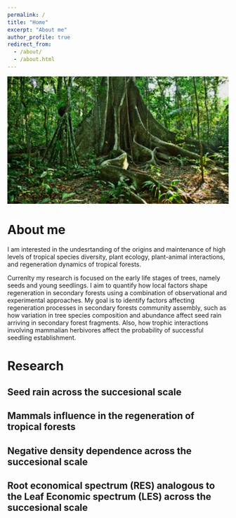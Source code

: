 ```yaml
---
permalink: /
title: "Home"
excerpt: "About me"
author_profile: true
redirect_from: 
  - /about/
  - /about.html
---
```


[![image](/images/arbol2.jpg)](http://link.com/)


About me
======
I am interested in the undesrtanding of the origins and maintenance of high levels of tropical species diversity, plant ecology, plant-animal interactions, and regeneration dynamics of tropical forests.

Currenlty my research is focused on the early life stages of trees, namely seeds and young seedlings. I aim to quantify how local factors shape regeneration in secondary forests using a combination of observational and experimental approaches. My goal is to identify factors affecting regeneration processes in secondary forests community assembly, such as how variation in tree species composition and abundance affect seed rain arriving in secondary forest fragments. Also, how trophic interactions involving mammalian herbivores affect the probability of successful seedling establishment.

Research
======

Seed rain across the succesional scale
------

Mammals influence in the regeneration of tropical forests
------

Negative density dependence across the succesional scale 
------

Root economical spectrum (RES) analogous to the Leaf Economic spectrum (LES) across the succesional scale 
------


